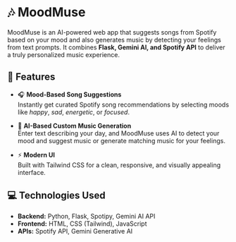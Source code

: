 # 🎶 MoodMuse

MoodMuse is an AI-powered web app that suggests songs from Spotify based on your mood and also generates music by detecting your feelings from text prompts. It combines **Flask, Gemini AI, and Spotify API** to deliver a truly personalized music experience.

## 🌟 Features

- 🎧 **Mood-Based Song Suggestions**  
  Instantly get curated Spotify song recommendations by selecting moods like *happy*, *sad*, *energetic*, or *focused*.

- 📝 **AI-Based Custom Music Generation**  
  Enter text describing your day, and MoodMuse uses AI to detect your mood and suggest music or generate matching music for your feelings.

- ⚡ **Modern UI**  
  Built with Tailwind CSS for a clean, responsive, and visually appealing interface.

## 💻 Technologies Used

- **Backend:** Python, Flask, Spotipy, Gemini AI API
- **Frontend:** HTML, CSS (Tailwind), JavaScript
- **APIs:** Spotify API, Gemini Generative AI
